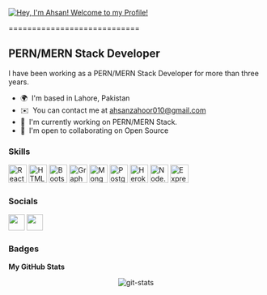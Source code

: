 
<a href="https://git.io/typing-svg">  <img src="https://readme-typing-svg.demolab.com?font=Operator+Mono&size=37&duration=2800&pause=2000&color=FFF000&center=true&vCenter=true&width=940&height=50&lines=Hey%2C+I'm+Ahsan!+Welcome+to+my+Profile!" alt="Hey, I'm Ahsan! Welcome to my Profile!" />
</a>

============================

## PERN/MERN Stack Developer

I have been working as a PERN/MERN Stack Developer for more than three years.

- 🌍  I'm based in Lahore, Pakistan
- ✉️  You can contact me at [ahsanzahoor010@gmail.com](mailto:ahsanzahoor010@gmail.com)
- 🚀  I'm currently working on PERN/MERN Stack.
- 🤝  I'm open to collaborating on Open Source

### Skills

<p align="left">
  <a href="https://react.dev/" target="_blank" rel="noreferrer"><img src="https://raw.githubusercontent.com/danielcranney/readme-generator/main/public/icons/skills/react-colored.svg" width="36" height="36" alt="React" /></a>
  <a href="https://developer.mozilla.org/en-US/docs/Glossary/HTML5" target="_blank" rel="noreferrer"><img src="https://raw.githubusercontent.com/danielcranney/readme-generator/main/public/icons/skills/html5-colored.svg" width="36" height="36" alt="HTML5" /></a>
  <a href="https://getbootstrap.com/" target="_blank" rel="noreferrer"><img src="https://raw.githubusercontent.com/danielcranney/readme-generator/main/public/icons/skills/bootstrap-colored.svg" width="36" height="36" alt="Bootstrap" /></a>
  <a href="https://graphql.org/" target="_blank" rel="noreferrer"><img src="https://raw.githubusercontent.com/danielcranney/readme-generator/main/public/icons/skills/graphql-colored.svg" width="36" height="36" alt="GraphQL" /></a>
  <a href="https://www.mongodb.com/" target="_blank" rel="noreferrer"><img src="https://raw.githubusercontent.com/danielcranney/readme-generator/main/public/icons/skills/mongodb-colored.svg" width="36" height="36" alt="MongoDB" /></a>
  <a href="https://www.postgresql.org/" target="_blank" rel="noreferrer"><img src="https://raw.githubusercontent.com/danielcranney/readme-generator/main/public/icons/skills/postgresql-colored.svg" width="36" height="36" alt="PostgreSQL" /></a>
  <a href="https://www.heroku.com/" target="_blank" rel="noreferrer"><img src="https://raw.githubusercontent.com/danielcranney/readme-generator/main/public/icons/skills/heroku-colored.svg" width="36" height="36" alt="Heroku" /></a>
  <a href="https://nodejs.org" target="_blank" rel="noreferrer"><img src="https://raw.githubusercontent.com/danielcranney/readme-generator/main/public/icons/skills/nodejs-colored.svg" width="36" height="36" alt="Node.js" /></a>
  <a href="https://expressjs.com/" target="_blank" rel="noreferrer"><img src="https://raw.githubusercontent.com/danielcranney/readme-generator/main/public/icons/skills/express-colored.svg" width="36" height="36" alt="Express" /></a>

</p>

### Socials

<p align="left">
  <a href="https://www.github.com/Ahsan-Zahoor" target="_blank" rel="noreferrer"><img src="https://raw.githubusercontent.com/danielcranney/readme-generator/main/public/icons/socials/github.svg" width="32" height="32" /></a>
  <a href="https://www.linkedin.com/in/ahsan-zahoor/" target="_blank" rel="noreferrer"><img src="https://raw.githubusercontent.com/danielcranney/readme-generator/main/public/icons/socials/linkedin.svg" width="32" height="32" /></a>
</p>

### Badges

<b>My GitHub Stats</b>

<!--
<a href="http://www.github.com/Ahsan-Zahoor"><img src="https://github-readme-stats.vercel.app/api?username=Ahsan-Zahoor&show_icons=true&hide=&count_private=true&title_color=0891b2&text_color=ffffff&icon_color=0891b2&bg_color=1c1917&hide_border=true&show_icons=true" alt="Ahsan-Zahoor's GitHub stats" /></a>
-->
<div align='center'>
  <div>
    <img align="center" src="https://github-readme-streak-stats.herokuapp.com/?user=Ahsan-Zahoor" alt="git-stats" />
  </div>
</div>
